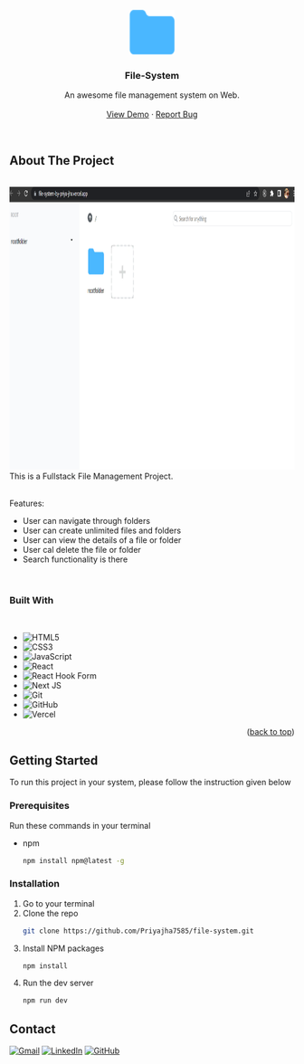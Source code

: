 
<!-- PROJECT LOGO -->
<br />
<div align="center">
  <a href="https://github.com/othneildrew/Best-README-Template">
    <!-- <img src="https://cdn.icon-icons.com/icons2/2963/PNG/512/macos_big_sur_folder_icon_186046.png" alt="Logo" width="80" height="80"> -->
    <img src="./src/assets/Shape.png" alt="Logo" width="80" height="80">
  </a>

  <h3 align="center">File-System</h3>

  <p align="center">
    An awesome file management system on Web.
    <br />
    <br />
    <a href="https://file-system-by-priya-jha.vercel.app/">View Demo</a>
    ·
    <a href="https://github.com/Priyajha7585/file-system/issues">Report Bug</a>
    <!-- ·
    <a href="https://github.com/othneildrew/Best-README-Template/issues">Request Feature</a> -->
  </p>
</div>

<br/>


<!-- ABOUT THE PROJECT -->
## About The Project

<br/>

<img src="src/assets/Screenshot.png" alt="Logo" width="100%" height="500" />

<br/>
This is a Fullstack File Management Project.
<br/><br>

Features:<br>
* User can navigate through folders
* User can create unlimited files and folders
* User can view the details of a file or folder
* User cal delete the file or folder
* Search functionality is there

<br/>


### Built With
<br/>

* ![HTML5](https://img.shields.io/badge/html5-%23E34F26.svg?style=for-the-badge&logo=html5&logoColor=white)
* ![CSS3](https://img.shields.io/badge/css3-%231572B6.svg?style=for-the-badge&logo=css3&logoColor=white)
* ![JavaScript](https://img.shields.io/badge/javascript-%23323330.svg?style=for-the-badge&logo=javascript&logoColor=%23F7DF1E)
* ![React](https://img.shields.io/badge/react-%2320232a.svg?style=for-the-badge&logo=react&logoColor=%2361DAFB)
* ![React Hook Form](https://img.shields.io/badge/React%20Hook%20Form-%23EC5990.svg?style=for-the-badge&logo=reacthookform&logoColor=white)
* ![Next JS](https://img.shields.io/badge/Next-black?style=for-the-badge&logo=next.js&logoColor=white)
* ![Git](https://img.shields.io/badge/git-%23F05033.svg?style=for-the-badge&logo=git&logoColor=white)
* ![GitHub](https://img.shields.io/badge/github-%23121011.svg?style=for-the-badge&logo=github&logoColor=white)
* ![Vercel](https://img.shields.io/badge/vercel-%23000000.svg?style=for-the-badge&logo=vercel&logoColor=white)

<p align="right">(<a href="#readme-top">back to top</a>)</p>



<!-- GETTING STARTED -->
## Getting Started

To run this project in your system, please follow the instruction given below

### Prerequisites

Run these commands in your terminal
* npm
  ```sh
  npm install npm@latest -g
  ```

### Installation


1. Go to your terminal
2. Clone the repo
   ```sh
   git clone https://github.com/Priyajha7585/file-system.git
   ```
3. Install NPM packages
   ```sh
   npm install
   ```
4. Run the dev server
   ```sh
   npm run dev
   ```


<!-- CONTACT -->
## Contact

[![Gmail](https://img.shields.io/badge/Gmail-D14836?style=for-the-badge&logo=gmail&logoColor=white)](priyajha7585@gmail.com)
[![LinkedIn](https://img.shields.io/badge/linkedin-%230077B5.svg?style=for-the-badge&logo=linkedin&logoColor=white)](https://www.linkedin.com/in/priyajha7585/)
[![GitHub](https://img.shields.io/badge/github-%23121011.svg?style=for-the-badge&logo=github&logoColor=white)](https://github.com/Priyajha7585)
